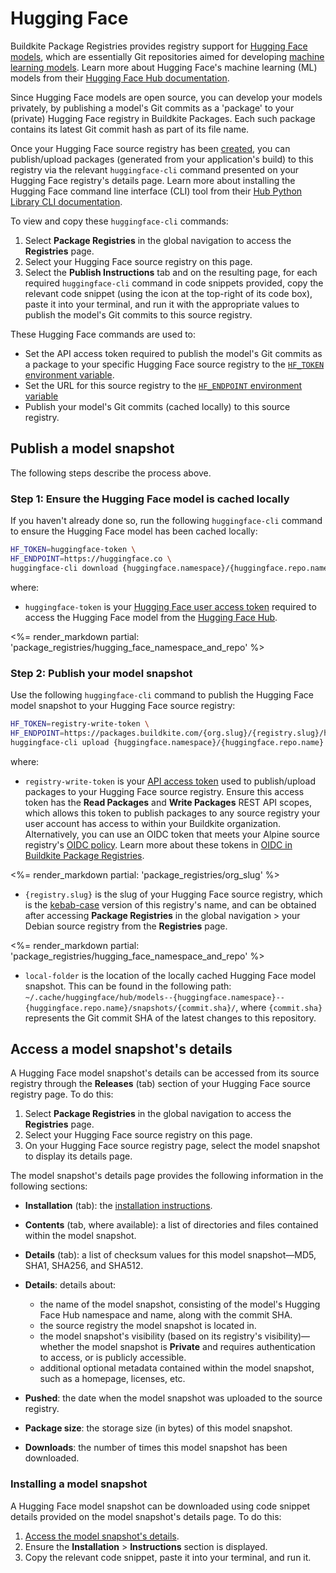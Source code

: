 # Hugging Face

Buildkite Package Registries provides registry support for [Hugging Face models](https://huggingface.co/models), which are essentially Git repositories aimed for developing [machine learning models](https://en.wikipedia.org/wiki/Machine_learning#Models). Learn more about Hugging Face's machine learning (ML) models from their [Hugging Face Hub documentation](https://huggingface.co/docs/hub/en/index#models).

Since Hugging Face models are open source, you can develop your models privately, by publishing a model's Git commits as a 'package' to your (private) Hugging Face registry in Buildkite Packages. Each such package contains its latest Git commit hash as part of its file name.

Once your Hugging Face source registry has been [created](/docs/package-registries/manage-registries#create-a-source-registry), you can publish/upload packages (generated from your application's build) to this registry via the relevant `huggingface-cli` command presented on your Hugging Face registry's details page. Learn more about installing the Hugging Face command line interface (CLI) tool from their [Hub Python Library CLI documentation](https://huggingface.co/docs/huggingface_hub/main/en/guides/cli).

To view and copy these `huggingface-cli` commands:

1. Select **Package Registries** in the global navigation to access the **Registries** page.
1. Select your Hugging Face source registry on this page.
1. Select the **Publish Instructions** tab and on the resulting page, for each required `huggingface-cli` command in code snippets provided, copy the relevant code snippet (using the icon at the top-right of its code box), paste it into your terminal, and run it with the appropriate values to publish the model's Git commits to this source registry.

These Hugging Face commands are used to:

- Set the API access token required to publish the model's Git commits as a package to your specific Hugging Face source registry to the [`HF_TOKEN` environment variable](https://huggingface.co/docs/huggingface_hub/main/en/package_reference/environment_variables#hftoken).
- Set the URL for this source registry to the [`HF_ENDPOINT` environment variable](https://huggingface.co/docs/huggingface_hub/v0.16.3/en/package_reference/environment_variables#hfendpoint)
- Publish your model's Git commits (cached locally) to this source registry.

## Publish a model snapshot

The following steps describe the process above.

### Step 1: Ensure the Hugging Face model is cached locally

If you haven't already done so, run the following `huggingface-cli` command to ensure the Hugging Face model has been cached locally:

```bash
HF_TOKEN=huggingface-token \
HF_ENDPOINT=https://huggingface.co \
huggingface-cli download {huggingface.namespace}/{huggingface.repo.name}
```

where:

- `huggingface-token` is your [Hugging Face user access token](https://huggingface.co/docs/hub/security-tokens) required to access the Hugging Face model from the [Hugging Face Hub](https://huggingface.co/docs/hub/index).

<%= render_markdown partial: 'package_registries/hugging_face_namespace_and_repo' %>

### Step 2: Publish your model snapshot

Use the following `huggingface-cli` command to publish the Hugging Face model snapshot to your Hugging Face source registry:

```bash
HF_TOKEN=registry-write-token \
HF_ENDPOINT=https://packages.buildkite.com/{org.slug}/{registry.slug}/huggingface \
huggingface-cli upload {huggingface.namespace}/{huggingface.repo.name} local-folder
```

where:

- `registry-write-token` is your [API access token](https://buildkite.com/user/api-access-tokens) used to publish/upload packages to your Hugging Face source registry. Ensure this access token has the **Read Packages** and **Write Packages** REST API scopes, which allows this token to publish packages to any source registry your user account has access to within your Buildkite organization. Alternatively, you can use an OIDC token that meets your Alpine source registry's [OIDC policy](/docs/package-registries/security/oidc#define-an-oidc-policy-for-a-registry). Learn more about these tokens in [OIDC in Buildkite Package Registries](/docs/package-registries/security/oidc).

<%= render_markdown partial: 'package_registries/org_slug' %>

- `{registry.slug}` is the slug of your Hugging Face source registry, which is the [kebab-case](https://en.wikipedia.org/wiki/Letter_case#Kebab_case) version of this registry's name, and can be obtained after accessing **Package Registries** in the global navigation > your Debian source registry from the **Registries** page.

<%= render_markdown partial: 'package_registries/hugging_face_namespace_and_repo' %>

- `local-folder` is the location of the locally cached Hugging Face model snapshot. This can be found in the following path: `~/.cache/huggingface/hub/models--{huggingface.namespace}--{huggingface.repo.name}/snapshots/{commit.sha}/`, where `{commit.sha}` represents the Git commit SHA of the latest changes to this repository.

## Access a model snapshot's details

A Hugging Face model snapshot's details can be accessed from its source registry through the **Releases** (tab) section of your Hugging Face source registry page. To do this:

1. Select **Package Registries** in the global navigation to access the **Registries** page.
1. Select your Hugging Face source registry on this page.
1. On your Hugging Face source registry page, select the model snapshot to display its details page.

The model snapshot's details page provides the following information in the following sections:

- **Installation** (tab): the [installation instructions](#access-a-model-snapshots-details-installing-a-model-snapshot).
- **Contents** (tab, where available): a list of directories and files contained within the model snapshot.
- **Details** (tab): a list of checksum values for this model snapshot—MD5, SHA1, SHA256, and SHA512.
- **Details**: details about:

    * the name of the model snapshot, consisting of the model's Hugging Face Hub namespace and name, along with the commit SHA.
    * the source registry the model snapshot is located in.
    * the model snapshot's visibility (based on its registry's visibility)—whether the model snapshot is **Private** and requires authentication to access, or is publicly accessible.
    * additional optional metadata contained within the model snapshot, such as a homepage, licenses, etc.

- **Pushed**: the date when the model snapshot was uploaded to the source registry.
- **Package size**: the storage size (in bytes) of this model snapshot.
- **Downloads**: the number of times this model snapshot has been downloaded.

<!--
### Downloading a model snapshot

A Hugging Face model snapshot can be downloaded from the model snapshot's details page. To do this:

1. [Access the package's details](#access-a-model-snapshots-details).
1. Select **Download**.
-->

### Installing a model snapshot

A Hugging Face model snapshot can be downloaded using code snippet details provided on the model snapshot's details page. To do this:

1. [Access the model snapshot's details](#access-a-model-snapshots-details).
1. Ensure the **Installation** > **Instructions** section is displayed.
1. Copy the relevant code snippet, paste it into your terminal, and run it.
